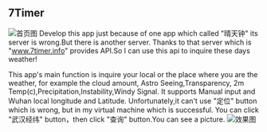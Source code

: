 ## 7Timer
![首页图](https://github.com/h1astro/7Timer/tree/master/app/src/main/res/mipmap-hdpi/pic1.png?raw=true)
Develop this app just because of one app which called "晴天钟" its server is wrong.But there is another server.
Thanks to that server which is "www.7timer.info" provides API.So I can use this api to inquire these days weather! 

This app's main function is inquire your local or the place where you are the weather, for example the cloud amount,
Astro Seeing,Transparency, 2m Temp(c),Precipitation,Instability,Windy Signal.
It supports Manual input and Wuhan local longitude and Latitude. Unfortunately,it can't use "定位" button which is wrong,
but in my virtual machine which is successful. 
You can click "武汉经纬" button，then click "查询" button.You can see a picture.
![效果图](https://github.com/h1astro/7Timer/tree/master/app/src/main/res/mipmap-hdpi/pic2.png?raw=true)
